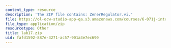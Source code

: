 ```yaml
---
content_type: resource
description: 'The ZIP file contains: ZenerRegulator.vi.'
file: https://ol-ocw-studio-app-qa.s3.amazonaws.com/courses/6-071j-introduction-to-electronics-signals-and-measurement-spring-2006/fafd1592887e3271ac57901a3e7ec690_lab17.zip
file_type: application/zip
resourcetype: Other
title: lab17.zip
uid: fafd1592-887e-3271-ac57-901a3e7ec690
---
```

